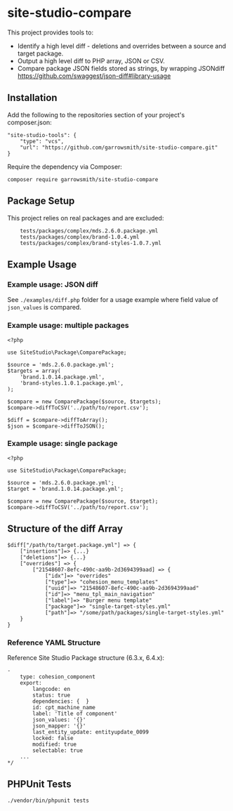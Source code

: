 # site-studio-compare

This project provides tools to:
* Identify a high level diff - deletions and overrides between a source and target package.
* Output a high level diff to PHP array, JSON or CSV.
* Compare package JSON fields stored as strings, by wrapping JSONdiff https://github.com/swaggest/json-diff#library-usage

## Installation

Add the following to the repositories section of your project's composer.json:

```
"site-studio-tools": {
    "type": "vcs",
    "url": "https://github.com/garrowsmith/site-studio-compare.git"
}
```

Require the dependency via Composer:

```
composer require garrowsmith/site-studio-compare
```

## Package Setup

This project relies on real packages and are excluded:

```
    tests/packages/complex/mds.2.6.0.package.yml
    tests/packages/complex/brand-1.0.4.yml
    tests/packages/complex/brand-styles-1.0.7.yml
```

## Example Usage

### Example usage: JSON diff

See `./examples/diff.php` folder for a usage example where field value of `json_values` is compared.

### Example usage: multiple packages

```
<?php

use SiteStudio\Package\ComparePackage;

$source = 'mds.2.6.0.package.yml';
$targets = array(
    'brand.1.0.14.package.yml',
    'brand-styles.1.0.1.package.yml',
);

$compare = new ComparePackage($source, $targets);
$compare->diffToCSV('../path/to/report.csv');

$diff = $compare->diffToArray();
$json = $compare->diffToJSON();

```

### Example usage: single package

```
<?php

use SiteStudio\Package\ComparePackage;

$source = 'mds.2.6.0.package.yml';
$target = 'brand.1.0.14.package.yml';

$compare = new ComparePackage($source, $target);
$compare->diffToCSV('../path/to/report.csv');

```

## Structure of the diff Array 

```
$diff["/path/to/target.package.yml"] => {
    ["insertions"]=> {...}
    ["deletions"]=> {...}
    ["overrides"] => {
        ["21548607-8efc-490c-aa9b-2d3694399aad] => {
            ["idx"]=> "overrides"
            ["type"]=> "cohesion_menu_templates"
            ["uuid"]=> "21548607-8efc-490c-aa9b-2d3694399aad"
            ["id"]=> "menu_tpl_main_navigation"
            ["label"]=> "Burger menu template"
            ["package"]=> "single-target-styles.yml"
            ["path"]=> "/some/path/packages/single-target-styles.yml"
    }
}

```

### Reference YAML Structure

Reference Site Studio Package structure (6.3.x, 6.4.x):

```
-
    type: cohesion_component
    export:
        langcode: en
        status: true
        dependencies: {  }
        id: cpt_machine_name
        label: 'Title of component'
        json_values: '{}'
        json_mapper: '{}'
        last_entity_update: entityupdate_0099
        locked: false
        modified: true
        selectable: true
    ...    
*/
```

## PHPUnit Tests

```
./vendor/bin/phpunit tests
```
